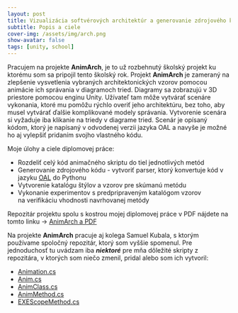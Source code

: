 ```yaml
---
layout: post
title: Vizualizácia softvérových architektúr a generovanie zdrojového kódu
subtitle: Popis a ciele
cover-img: /assets/img/arch.png
show-avatar: false
tags: [unity, school]
---
```

Pracujem na projekte **AnimArch**, je to už rozbehnutý školský projekt ku ktorému som sa pripojil tento školský rok. Projekt **AnimArch** je zameraný na zlepšenie vysvetlenia vybraných architektonických vzorov pomocou animácie ich správania v diagramoch tried. Diagramy sa zobrazujú v 3D priestore pomocou enginu Unity. Užívateľ tam môže vytvárať scenáre vykonania, ktoré mu pomôžu rýchlo overiť jeho architektúru, bez toho, aby musel vytvárať ďalšie komplikované modely správania. Vytvorenie scenára si vyžaduje iba klikanie na triedy v diagrame tried. Scenár je opísaný kódom, ktorý je napísaný v odvodenej verzii jazyka OAL a navyše je možné ho aj vylepšiť pridaním svojho vlastného kódu.

Moje úlohy a ciele diplomovej práce:
- Rozdeliť celý kód animačného skriptu do tiel jednotlivých metód
- Generovanie zdrojového kódu - vytvoriť parser, ktorý konvertuje kód v jazyku [OAL](https://xtuml.org/learn/action-language-tutorial/) do Pythonu
- Vytvorenie katalógu štýlov a vzorov pre skúmanú metódu
- Vykonanie experimentov s predpripraveným katalógom vzorov na verifikáciu vhodnosti navrhovanej metódy

Repozitár projektu spolu s kostrou mojej diplomovej práce v PDF nájdete na tomto linku -> [AnimArch a PDF](https://github.com/Zuvix/DPAnimArch) 

Na projekte **AnimArch** pracuje aj kolega Samuel Kubala, s ktorým používame spoločný repozitár, ktorý som vyššie spomenul. Pre jednoduchosť tu uvádzam iba ***niektoré*** pre mňa dôležité skripty z repozitára, v ktorých som niečo zmenil, pridal alebo som ich vytvoril:
- [Animation.cs](https://github.com/Zuvix/DPAnimArch/blob/main/UnityProjectDP/Assets/Scripts/Visualization/Animation/Animation.cs)
- [Anim.cs](https://github.com/Zuvix/DPAnimArch/blob/main/UnityProjectDP/Assets/Scripts/Visualization/Animation/Anim.cs)
- [AnimClass.cs](https://github.com/Zuvix/DPAnimArch/blob/main/UnityProjectDP/Assets/Scripts/Visualization/Animation/AnimClass.cs)
- [AnimMethod.cs](https://github.com/Zuvix/DPAnimArch/blob/main/UnityProjectDP/Assets/Scripts/Visualization/Animation/AnimMethod.cs)
- [EXEScopeMethod.cs](https://github.com/Zuvix/DPAnimArch/blob/main/UnityProjectDP/Assets/Scripts/AnimationControl/EXEScopeMethod.cs)

